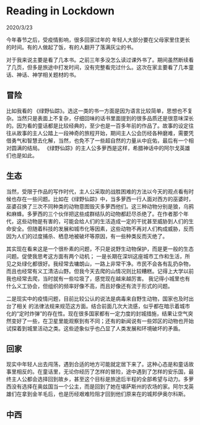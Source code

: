 # Reading in Lockdown
2020/3/23

今年春节之后，受疫情影响，很多回家过年的
年轻人大部分要在父母家里住更长的时间。有的人做起了饭，有的人翻开了落满灰尘的书。

对于我来说主要是看了几本书。之前三年多没怎么读过课外书了。期间虽然断续看了几页，但多是旅途中打发时间，没有完整看完过什么。这次在家主要看了几本童话、神话、神学相关题材的书。

## 冒险
比如我看的 《绿野仙踪》。选这一类的书一方面是因为语言比较简单，思想也不复杂。当然只是表面上不复杂，仔细回味的话书里面提到的很多品质还是很意味深长的。因为看的童话都是比较经典的，至少也是一百多年前的作品了。故事的设定往往从故事的主人公踏上一段神奇的旅程开始，期间主人公会历经各种磨难，需要凭借勇气和智慧去化解，当然，也免不了一些超自然的力量从中庇佑，最后有一个相对圆满的结局。 《绿野仙踪》的主人公多萝西是这样，希腊神话中的阿尔戈英雄们也是如此。

## 生态
当然，受限于作品的写作时代，主人公采取的战胜困难的方法以今天的观点看有时候也存在一些问题。比如在《绿野仙踪》中，当多萝西一行人面对西方的巫婆时，巫婆召换了三次不同种类的动物意图毁灭多萝西他们。这三种动物分别是狼，乌鸦和麻蜂。多萝西的三个伙伴把这些成群结队的动物都赶尽杀绝了。在作者那个年代，这些动物是有害的，可能会给人们的生活造成一定的干扰甚至威胁到人们的生命安全。但随着科技的发展和城市化等因素，这些动物不再对人们构成威胁，反而因为人们的过度捕杀、栖息地被破坏等原因，有一些种类反而灭绝了。

其实现在看来这是一个很朴素的问题，不只是说野生动物保护，而是更一般的生态问题。促使我思考这方面有两个动机；
一是长期在深圳这座城市工作和生活，所见之处绿化都很好。我经常去墉朗山，一路上非常干净。市民不会各有乱扔杂物，而且也经常有义工清洁山野。但我今天去爬的山情况则比较糟糕。记得上大学以前我也经常去爬，当时就有一些垃圾了，感觉现在越来越厉害。
我记得小城里也有什么义工协会，但组织的频率好像不高，而且好像还有流于形式的问题。

二是现实中的疫情问题，目前比较公认的说法是病毒来自野生动物，国家也及时出台了相关
的法律法规来规范这方面。结合前面几次大流感，似乎都在暗示着城市化的“定时炸弹”的存在性。现在很多国家都有一定力度的封城措施，结果让空气突然变好了一些，在卫星里能观察到有不同；还有的新闻说有一些郊区的动物也开始试探着到城里活动之类。这些迹象似乎也凸显了人类发展和环境破坏的矛盾。

## 回家
现实中年轻人出去闯荡，遇到合适的地方可能就定居下来了。这种心态是和童话故事里相反的。在童话里，无论你经历了怎样的冒险，途中遇到了怎样的安乐国，最终主人公都会选择回到故乡，甚至这个目标是旅途后半程的全部希望与动力。多萝西没有选择在奥兹国当一个公主，而是回到了她在堪萨斯州的农场的家。阿尔戈英雄们在拿到金羊毛后，也是历经艰难险阻才回到他们原来在的城邦伊奥尔科斯。

## 中西


